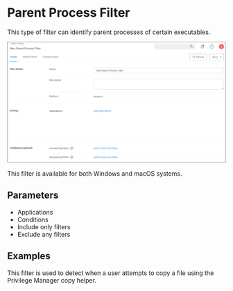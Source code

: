[title]: # (Parent Process)
[tags]: # (filter types)
[priority]: # (2)
# Parent Process Filter

This type of filter can identify parent processes of certain executables.

![Parent Process filter](images/parent_process.png "Parent Process filter")

This filter is available for both Windows and macOS systems.

## Parameters

* Applications
* Conditions
* Include only filters
* Exclude any filters

## Examples

This filter is used to detect when a user attempts to copy a file using the Privilege Manager copy helper.
